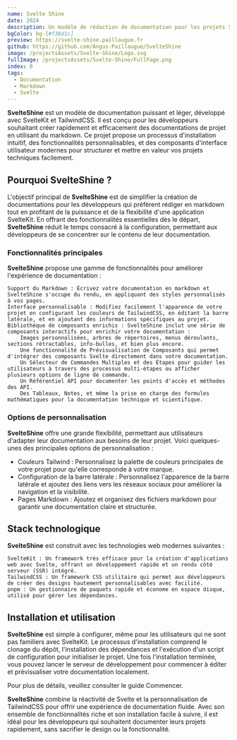 ```yaml
---
name: Svelte Shine
date: 2024
description: Un modèle de rédaction de documentation pour les projets Svelte.
bgColor: bg-[#f38d1c]
preview: https://svelte-shine.paillaugue.fr
github: https://github.com/Angus-Paillaugue/SvelteShine
image: /projectsAssets/Svelte-Shine/Logo.svg
fullImage: /projectsAssets/Svelte-Shine/FullPage.png
index: 0
tags:
  - Documentation
  - Markdown
  - Svelte
---
```


**SvelteShine** est un modèle de documentation puissant et léger, développé avec SvelteKit et TailwindCSS. Il est conçu pour les développeurs souhaitant créer rapidement et efficacement des documentations de projet en utilisant du markdown. Ce projet propose un processus d'installation intuitif, des fonctionnalités personnalisables, et des composants d'interface utilisateur modernes pour structurer et mettre en valeur vos projets techniques facilement.


## Pourquoi SvelteShine ?

L'objectif principal de **SvelteShine** est de simplifier la création de documentations pour les développeurs qui préfèrent rédiger en markdown tout en profitant de la puissance et de la flexibilité d'une application SvelteKit. En offrant des fonctionnalités essentielles dès le départ, **SvelteShine** réduit le temps consacré à la configuration, permettant aux développeurs de se concentrer sur le contenu de leur documentation.


### Fonctionnalités principales

**SvelteShine** propose une gamme de fonctionnalités pour améliorer l'expérience de documentation :

    Support du Markdown : Écrivez votre documentation en markdown et SvelteShine s'occupe du rendu, en appliquant des styles personnalisés à vos pages.
    Interface personnalisable : Modifiez facilement l'apparence de votre projet en configurant les couleurs de TailwindCSS, en éditant la barre latérale, et en ajoutant des informations spécifiques au projet.
    Bibliothèque de composants enrichis : SvelteShine inclut une série de composants interactifs pour enrichir votre documentation :
        Images personnalisées, arbres de répertoires, menus déroulants, sections rétractables, info-bulles, et bien plus encore.
        Une fonctionnalité de Prévisualisation de Composants qui permet d'intégrer des composants Svelte directement dans votre documentation.
        Un Sélecteur de Commandes Multiples et des Étapes pour guider les utilisateurs à travers des processus multi-étapes ou afficher plusieurs options de ligne de commande.
        Un Référentiel API pour documenter les points d'accès et méthodes des API.
        Des Tableaux, Notes, et même la prise en charge des formules mathématiques pour la documentation technique et scientifique.


### Options de personnalisation

**SvelteShine** offre une grande flexibilité, permettant aux utilisateurs d'adapter leur documentation aux besoins de leur projet. Voici quelques-unes des principales options de personnalisation :
 - Couleurs Tailwind : Personnalisez la palette de couleurs principales de votre projet pour qu'elle corresponde à votre marque.
 - Configuration de la barre latérale : Personnalisez l'apparence de la barre latérale et ajoutez des liens vers les réseaux sociaux pour améliorer la navigation et la visibilité.
 - Pages Markdown : Ajoutez et organisez des fichiers markdown pour garantir une documentation claire et structurée.


## Stack technologique

**SvelteShine** est construit avec les technologies web modernes suivantes :

    SvelteKit : Un framework très efficace pour la création d'applications web avec Svelte, offrant un développement rapide et un rendu côté serveur (SSR) intégré.
    TailwindCSS : Un framework CSS utilitaire qui permet aux développeurs de créer des designs hautement personnalisables avec facilité.
    pnpm : Un gestionnaire de paquets rapide et économe en espace disque, utilisé pour gérer les dépendances.


## Installation et utilisation

**SvelteShine** est simple à configurer, même pour les utilisateurs qui ne sont pas familiers avec SvelteKit. Le processus d'installation comprend le clonage du dépôt, l'installation des dépendances et l'exécution d'un script de configuration pour initialiser le projet. Une fois l'installation terminée, vous pouvez lancer le serveur de développement pour commencer à éditer et prévisualiser votre documentation localement.

Pour plus de détails, veuillez consulter le guide Commencer.

**SvelteShine** combine la réactivité de Svelte et la personnalisation de TailwindCSS pour offrir une expérience de documentation fluide. Avec son ensemble de fonctionnalités riche et son installation facile à suivre, il est idéal pour les développeurs qui souhaitent documenter leurs projets rapidement, sans sacrifier le design ou la fonctionnalité.
